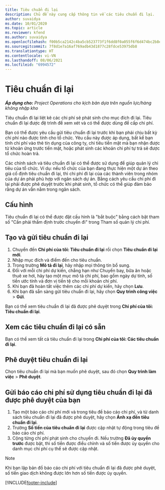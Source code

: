 ```yaml
---
title: Tiêu chuẩn đi lại
description: Chủ đề này cung cấp thông tin về các tiêu chuẩn đi lại.
author: suvaidya
ms.date: 10/01/2020
ms.topic: article
ms.reviewer: kfend
ms.author: suvaidya
ms.openlocfilehash: f00b5ca2142c4ba5cb523773f1f6dd8f0a055f6f6d474bc2b8e5f775ca0fc739
ms.sourcegitcommit: 7f8d1e7a16af769adb43d1877c28fdce53975db8
ms.translationtype: HT
ms.contentlocale: vi-VN
ms.lasthandoff: 08/06/2021
ms.locfileid: "6994572"
---
```

# <a name="travel-requisitions"></a>Tiêu chuẩn đi lại

_**Áp dụng cho:** Project Operations cho kịch bản dựa trên nguồn lực/hàng không nhập kho_

Tiêu chuẩn đi lại liệt kê các chi phí sẽ phát sinh cho mục đích đi lại. Tiêu chuẩn đi lại được đệ trình để xem xét và có thể được dùng để cấp chi phí.

Bạn có thể được yêu cầu gửi tiêu chuẩn đi lại trước khi bạn phải chịu bất kỳ chi phí nào được tính cho tổ chức. Yêu cầu này được áp dụng, bất kể bạn tính chi phí vào thẻ tín dụng của công ty, chi tiêu tiền mặt mà bạn nhận được từ khoản ứng trước tiền mặt, hoặc phát sinh các khoản chi phí tự trả sẽ được tổ chức hoàn trả.

Các chính sách và tiêu chuẩn đi lại có thể được sử dụng để giúp quản lý chi tiêu của tổ chức. Ví dụ: nếu tổ chức của bạn đang thực hiện một dự án theo giá cố định tiêu chuẩn đi lại, thì chi phí đi lại của các thành viên trong nhóm của dự án phải phù hợp với ngân sách dự án. Bằng cách yêu cầu chi phí đi lại phải được phê duyệt trước khi phát sinh, tổ chức có thể giúp đảm bảo rằng dự án vẫn nằm trong ngân sách.

## <a name="configuration"></a>Cấu hình 

Tiêu chuẩn đi lại có thể được đặt cấu hình là "bắt buộc" bằng cách bật tham số "Cần phải thẩm định trước chuyến đi" trong Tham số quản lý chi phí. 

## <a name="create-and-submit-a-travel-requisition"></a>Tạo và gửi tiêu chuẩn đi lại

1. Chuyển đến **Chi phí của tôi: Tiêu chuẩn đi lại** rồi chọn **Tiêu chuẩn đi lại mới**.
2. Nhập mục đích và điểm đến cho tiêu chuẩn.
3. Trong trường **Mô tả đi lại**, hãy nhập mọi thông tin bổ sung. 
4. Đối với mỗi chi phí dự kiến, chẳng hạn như Chuyến bay, bữa ăn hoặc thuê xe hơi, hãy tạo một mục mô tả chi phí, bao gồm ngày dự tính, số tiền ước tính và đơn vị tiền tệ cho mỗi khoản chi phí. 
5. Khi bạn đã hoàn tất việc thêm các chi phí dự kiến, hãy chọn **Lưu**.
6. Khi bạn đã sẵn sàng gửi tiêu chuẩn đi lại, hãy chọn **Quy trình công việc** > **Gửi**.

Bạn có thể xem tiêu chuẩn đi lại đã được phê duyệt trong **Chi phí của tôi: Tiêu chuẩn đi lại**. 

## <a name="view-available-travel-requisitions"></a>Xem các tiêu chuẩn đi lại có sẵn

Bạn có thể xem tất cả tiêu chuẩn đi lại trong **Chi phí của tôi: Các tiêu chuẩn đi lại**.

## <a name="approve-travel-requisitions"></a>Phê duyệt tiêu chuẩn đi lại

Chọn tiêu chuẩn đi lại mà bạn muốn phê duyệt, sau đó chọn **Quy trình làm việc** > **Phê duyệt**.  

## <a name="submit-an-expense-report-using-your-approved-travel-requisition"></a>Gửi báo cáo chi phí sử dụng tiêu chuẩn đi lại đã được phê duyệt của bạn

1. Tạo một báo cáo chi phí mới và trong tiêu đề báo cáo chi phí, và từ danh sách tiêu chuẩn đi lại đã được phê duyệt, hãy chọn **Ánh xạ đến tiêu chuẩn đi lại**.
2. Trường **Số tiền của tiêu chuẩn đi lại** được cập nhật tự động trong tiêu đề báo cáo chi phí.
3. Cộng từng chi phí phát sinh cho chuyến đi. Nếu trường **Đã ủy quyền trước** được bật, thì số tiền được điều chỉnh và số tiền được ủy quyền cho danh mục chi phí cụ thể sẽ được cập nhật.

> [!NOTE]
> Khi bạn lập bản đồ báo cáo chi phí với tiêu chuẩn đi lại đã được phê duyệt, số tiền giao dịch không được lớn hơn số tiền được ủy quyền. 


[!INCLUDE[footer-include](../includes/footer-banner.md)]